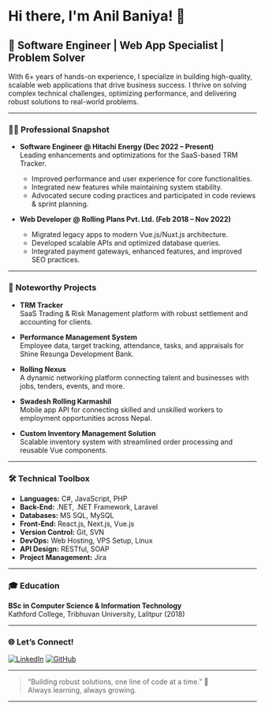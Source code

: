 # Hi there, I'm Anil Baniya! 👋

## 🚀 Software Engineer | Web App Specialist | Problem Solver

With 6+ years of hands-on experience, I specialize in building high-quality, scalable web applications that drive business success. I thrive on solving complex technical challenges, optimizing performance, and delivering robust solutions to real-world problems.

---

### 👨‍💻 Professional Snapshot

- **Software Engineer @ Hitachi Energy (Dec 2022 – Present)**  
  Leading enhancements and optimizations for the SaaS-based TRM Tracker.  
  - Improved performance and user experience for core functionalities.
  - Integrated new features while maintaining system stability.
  - Advocated secure coding practices and participated in code reviews & sprint planning.

- **Web Developer @ Rolling Plans Pvt. Ltd. (Feb 2018 – Nov 2022)**  
  - Migrated legacy apps to modern Vue.js/Nuxt.js architecture.
  - Developed scalable APIs and optimized database queries.
  - Integrated payment gateways, enhanced features, and improved SEO practices.

---

### 🌟 Noteworthy Projects

- **TRM Tracker**  
  SaaS Trading & Risk Management platform with robust settlement and accounting for clients.

- **Performance Management System**  
  Employee data, target tracking, attendance, tasks, and appraisals for Shine Resunga Development Bank.

- **Rolling Nexus**  
  A dynamic networking platform connecting talent and businesses with jobs, tenders, events, and more.

- **Swadesh Rolling Karmashil**  
  Mobile app API for connecting skilled and unskilled workers to employment opportunities across Nepal.

- **Custom Inventory Management Solution**  
  Scalable inventory system with streamlined order processing and reusable Vue components.

---

### 🛠️ Technical Toolbox

- **Languages:** C#, JavaScript, PHP  
- **Back-End:** .NET, .NET Framework, Laravel  
- **Databases:** MS SQL, MySQL  
- **Front-End:** React.js, Next.js, Vue.js  
- **Version Control:** Git, SVN  
- **DevOps:** Web Hosting, VPS Setup, Linux  
- **API Design:** RESTful, SOAP  
- **Project Management:** Jira  

---

### 🎓 Education

**BSc in Computer Science & Information Technology**  
Kathford College, Tribhuvan University, Lalitpur (2018)

---

### 🌐 Let’s Connect!

[![LinkedIn](https://img.shields.io/badge/LinkedIn-blue?logo=linkedin&logoColor=white)](https://www.linkedin.com/in/anil-baniya/)
[![GitHub](https://img.shields.io/badge/GitHub-181717?logo=github&logoColor=white)](http://github.com/nepkto)

---

> “Building robust solutions, one line of code at a time.” 🚀  
> Always learning, always growing.

---

<!--
Feel free to reach out for collaboration, consulting, or just to say hi!
-->
